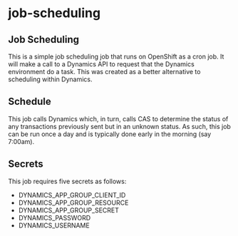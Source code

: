 # job-scheduling
## Job Scheduling

This is a simple job scheduling job that runs on OpenShift as a cron job. It will make a call to a Dynamics API to request that the Dynamics environment do a task. This was created as a better alternative to scheduling within Dynamics.

## Schedule

This job calls Dynamics which, in turn, calls CAS to determine the status of any transactions previously sent but in an unknown status. As such, this job can be run once a day and is typically done early in the morning (say 7:00am). 

## Secrets

This job requires five secrets as follows:

* DYNAMICS_APP_GROUP_CLIENT_ID
* DYNAMICS_APP_GROUP_RESOURCE
* DYNAMICS_APP_GROUP_SECRET
* DYNAMICS_PASSWORD
* DYNAMICS_USERNAME

